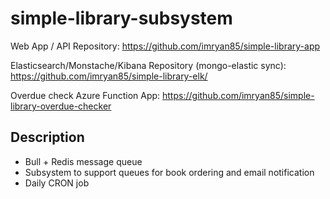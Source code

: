 # simple-library-subsystem

Web App / API Repository: https://github.com/imryan85/simple-library-app

Elasticsearch/Monstache/Kibana Repository (mongo-elastic sync): https://github.com/imryan85/simple-library-elk/

Overdue check Azure Function App: https://github.com/imryan85/simple-library-overdue-checker


## Description

- Bull + Redis message queue
- Subsystem to support queues for book ordering and email notification
- Daily CRON job
